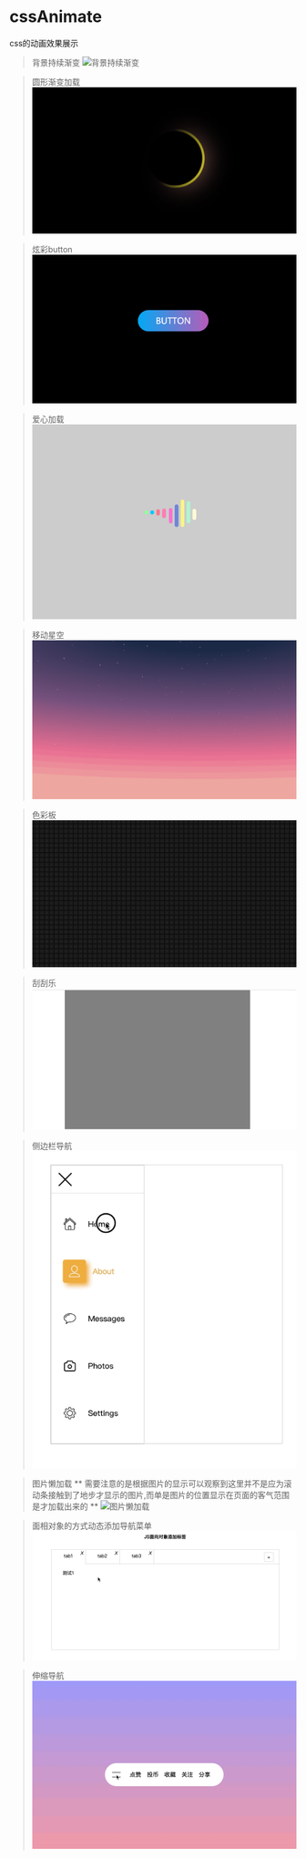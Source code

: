 # cssAnimate
css的动画效果展示

>背景持续渐变
![背景持续渐变](https://github.com/funny0628/cssAnimate/blob/master/image/background_gradient.gif)

>圆形渐变加载
![圆形渐变加载](https://github.com/funny0628/cssAnimate/blob/master/image/roundlodding.gif)

>炫彩button
![炫彩button](https://github.com/funny0628/cssAnimate/blob/master/image/colorbotton.gif)

>爱心加载
![爱心加载](https://github.com/funny0628/cssAnimate/blob/master/image/lovelodding.gif)

>移动星空
![移动星空](https://github.com/funny0628/cssAnimate/blob/master/image/movestart.gif)

>色彩板
![色彩板](https://github.com/funny0628/cssAnimate/blob/master/image/coloredition.gif)

>刮刮乐
![刮刮乐](./image/Scrapeopen.gif)

>侧边栏导航
![侧边栏导航](./image/iShot2022-12-07%2013.47.44.gif)

>图片懒加载
** 需要注意的是根据图片的显示可以观察到这里并不是应为滚动条接触到了地步才显示的图片,而单是图片的位置显示在页面的客气范围是才加载出来的 **
![图片懒加载](./image/图片懒加载.gif)

>面相对象的方式动态添加导航菜单
![js面相对象](./image/object.gif)

>伸缩导航
![js面相对象](./image/伸缩导航.gif)